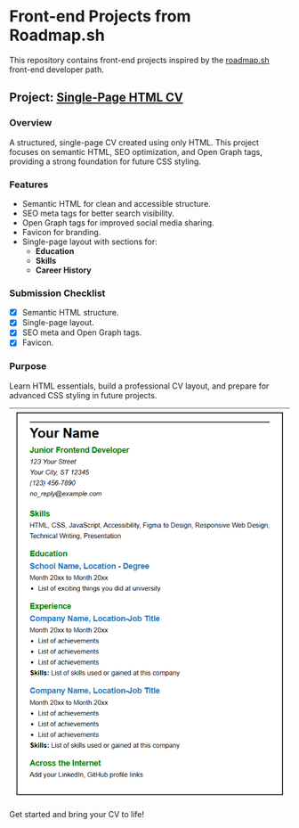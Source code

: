 # Front-end Projects from Roadmap.sh

This repository contains front-end projects inspired by the [roadmap.sh](https://roadmap.sh/) front-end developer path.

## Project: [Single-Page HTML CV](https://single-page-f8n13u8pu-satyam-s-projects.vercel.app/)

### Overview
A structured, single-page CV created using only HTML. This project focuses on semantic HTML, SEO optimization, and Open Graph tags, providing a strong foundation for future CSS styling.

### Features
- Semantic HTML for clean and accessible structure.
- SEO meta tags for better search visibility.
- Open Graph tags for improved social media sharing.
- Favicon for branding.
- Single-page layout with sections for:
  - **Education**  
  - **Skills**  
  - **Career History**

### Submission Checklist
- [x] Semantic HTML structure.
- [x] Single-page layout.
- [x] SEO meta and Open Graph tags.
- [x] Favicon.

### Purpose
Learn HTML essentials, build a professional CV layout, and prepare for advanced CSS styling in future projects.

![Project Output Image](/Single-Page-CV/images/Single-Page-CV.png)  <!-- This is the image path -->

Get started and bring your CV to life!
